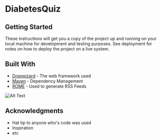 # DiabetesQuiz


## Getting Started

These instructions will get you a copy of the project up and running on your local machine for development and testing purposes. See deployment for notes on how to deploy the project on a live system.




## Built With

* [Dropwizard](http://www.dropwizard.io/1.0.2/docs/) - The web framework used
* [Maven](https://maven.apache.org/) - Dependency Management
* [ROME](https://rometools.github.io/rome/) - Used to generate RSS Feeds

![Alt Text](https://thumbs.gfycat.com/InfantileUnsteadyElk-size_restricted.gif)  

## Acknowledgments

* Hat tip to anyone who's code was used
* Inspiration
* etc
